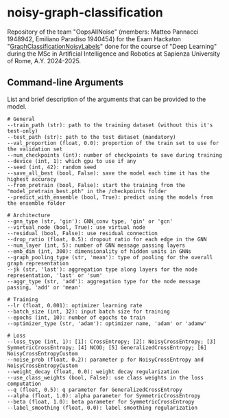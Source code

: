 # noisy-graph-classification

Repository of the team "OopsAllNoise" (members: Matteo Pannacci 1948942, Emiliano Paradiso 1940454) for the Exam Hackaton "[GraphClassificationNoisyLabels](https://huggingface.co/spaces/examhackaton/GraphClassificationNoisyLabels)" done for the course of "Deep Learning" during the MSc in Artificial Intelligence and Robotics at Sapienza University of Rome, A.Y. 2024-2025.

## Command-line Arguments

List and brief description of the arguments that can be provided to the model.

    # General
    --train_path (str): path to the training dataset (without this it's test-only)
    --test_path (str): path to the test dataset (mandatory)
    --val_proportion (float, 0.0): proportion of the train set to use for the validation set
    --num_checkpoints (int): number of checkpoints to save during training
    --device (int, 1): which gpu to use if any
    --seed (int, 42): random seed
    --save_all_best (bool, False): save the model each time it has the highest accuracy
    --from_pretrain (bool, False): start the training from the "model_pretrain_best.pth" in the /checkpoints folder
    --predict_with_ensemble (bool, True): predict using the models from the ensemble folder

    # Architecture
    --gnn_type (str, 'gin'): GNN_conv type, 'gin' or 'gcn'
    --virtual_node (bool, True): use virtual node
    --residual (bool, False): use residual connection
    --drop_ratio (float, 0.5): dropout ratio for each edge in the GNN
    --num_layer (int, 5): number of GNN message passing layers
    --emb_dim (int, 300): dimensionality of hidden units in GNNs
    --graph_pooling_type (str, 'mean'): type of pooling for the overall graph representation
    --jk (str, 'last'): aggregation type along layers for the node representation, 'last' or 'sum'
    --aggr_type (str, 'add'): aggregation type for the node message passing, 'add' or 'mean'
    
    # Training
    --lr (float, 0.001): optimizer learning rate
    --batch_size (int, 32): input batch size for training
    --epochs (int, 10): number of epochs to train
    --optimizer_type (str, 'adam'): optimizer name, 'adam' or 'adamw'

    # Loss
    --loss_type (int, 1): [1]: CrossEntropy; [2]: NoisyCrossEntropy; [3] SymmetricCrossEntropy; [4] NCOD; [5] GeneralizedCrossEntropy; [6] NoisyCrossEntropyCustom
    --noise_prob (float, 0.2): parameter p for NoisyCrossEntropy and NoisyCrossEntropyCustom
    --weight_decay (float, 0.0): weight decay regularization
    --use_class_weights (bool, False): use class weights in the loss computation
    --q (float, 0.5): q parameter for GeneralizedCrossEntropy
    --alpha (float, 1.0): alpha parameter for SymmetricCrossEntropy
    --beta (float, 1.0): beta parameter for SymmetricCrossEntropy
    --label_smoothing (float, 0.0): label smoothing regularization
